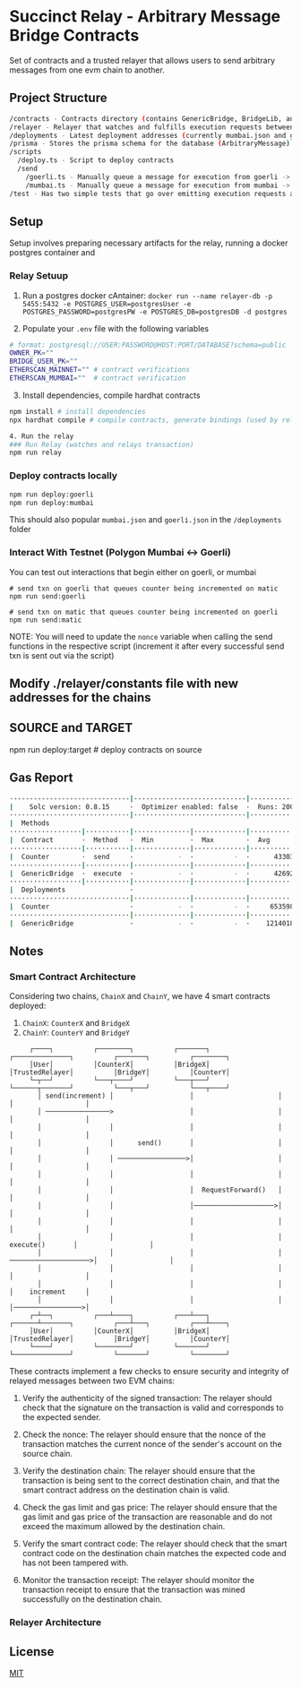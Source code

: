 # Succinct Relay - Arbitrary Message Bridge Contracts

Set of contracts and a trusted relayer that allows users to send arbitrary messages from one evm chain to another. 


## Project Structure

```bash
/contracts - Contracts directory (contains GenericBridge, BridgeLib, and Counter)
/relayer - Relayer that watches and fulfills execution requests between two chains
/deployments - Latest deployment addresses (currently mumbai.json and goerli.json)
/prisma - Stores the prisma schema for the database (ArbitraryMessage)
/scripts
  /deploy.ts - Script to deploy contracts
  /send
    /goerli.ts - Manually queue a message for execution from goerli -> mumbai
    /mumbai.ts - Manually queue a message for execution from mumbai -> goerli
/test - Has two simple tests that go over emitting execution requests and executing them
```
## Setup

Setup involves preparing necessary artifacts for the relay, running a docker postgres container and 

### Relay Setuup

1. Run a postgres docker cAntainer: 
`docker run --name relayer-db -p 5455:5432 -e POSTGRES_USER=postgresUser -e POSTGRES_PASSWORD=postgresPW -e POSTGRES_DB=postgresDB -d postgres`

2. Populate your `.env` file with the following variables

```bash
# format: postgresql://USER:PASSWORD@HOST:PORT/DATABASE?schema=public
OWNER_PK=""
BRIDGE_USER_PK=""
ETHERSCAN_MAINNET="" # contract verifications
ETHERSCAN_MUMBAI=""  # contract verification
```

3. Install dependencies, compile hardhat contracts
```bash
npm install # install dependencies
npx hardhat compile # compile contracts, generate bindings (used by relay)

4. Run the relay
### Run Relay (watches and relays transaction)
npm run relay
```

### Deploy contracts locally

```bash
npm run deploy:goerli
npm run deploy:mumbai
```
This should also popular `mumbai.json` and `goerli.json` in the `/deployments` folder

### Interact With Testnet (Polygon Mumbai <-> Goerli)

You can test out interactions that begin either on goerli, or mumbai
```
# send txn on goerli that queues counter being incremented on matic
npm run send:goerli 

# send txn on matic that queues counter being incremented on goerli
npm run send:matic 
```

NOTE: You will need to update the `nonce` variable when calling the send functions in the respective script (increment it after every successful send txn is sent out via the script)

## Modify ./relayer/constants file with new addresses for the chains
## SOURCE and TARGET

npm run deploy:target # deploy contracts on source
## Gas Report

```bash
·-----------------------------|----------------------------|-------------|-----------------------------·
|    Solc version: 0.8.15     ·  Optimizer enabled: false  ·  Runs: 200  ·  Block limit: 30000000 gas  │
······························|····························|·············|······························
|  Methods                                                                                             │
··················|···········|··············|·············|·············|···············|··············
|  Contract       ·  Method   ·  Min         ·  Max        ·  Avg        ·  # calls      ·  usd (avg)  │
··················|···········|··············|·············|·············|···············|··············
|  Counter        ·  send     ·           -  ·          -  ·      43303  ·            2  ·          -  │
··················|···········|··············|·············|·············|···············|··············
|  GenericBridge  ·  execute  ·           -  ·          -  ·      42692  ·            2  ·          -  │
··················|···········|··············|·············|·············|···············|··············
|  Deployments                ·                                          ·  % of limit   ·             │
······························|··············|·············|·············|···············|··············
|  Counter                    ·           -  ·          -  ·     653598  ·        2.2 %  ·          -  │
······························|··············|·············|·············|···············|··············
|  GenericBridge              ·           -  ·          -  ·    1214018  ·          4 %  ·          -  │

```

## Notes

### Smart Contract Architecture

Considering two chains, `ChainX` and `ChainY`, we have 4 smart contracts deployed:
1. `ChainX`: `CounterX` and `BridgeX`
1. `ChainY`: `CounterY` and `BridgeY`


```
     ┌────┐          ┌────────┐          ┌───────┐          ┌──────────────┐          ┌───────┐          ┌────────┐
     │User│          │CounterX│          │BridgeX│          │TrustedRelayer│          │BridgeY│          │CounterY│
     └─┬──┘          └───┬────┘          └───┬───┘          └──────┬───────┘          └───┬───┘          └───┬────┘
       │ send(increment) │                   │                     │                      │                  │     
       │ ────────────────>                   │                     │                      │                  │     
       │                 │                   │                     │                      │                  │     
       │                 │      send()       │                     │                      │                  │     
       │                 │ ─────────────────>│                     │                      │                  │     
       │                 │                   │                     │                      │                  │     
       │                 │                   │  RequestForward()   │                      │                  │     
       │                 │                   │────────────────────>│                      │                  │     
       │                 │                   │                     │                      │                  │     
       │                 │                   │                     │      execute()       │                  │     
       │                 │                   │                     │ ────────────────────>│                  │     
       │                 │                   │                     │                      │                  │     
       │                 │                   │                     │                      │    increment     │     
       │                 │                   │                     │                      │─────────────────>│     
     ┌─┴──┐          ┌───┴────┐          ┌───┴───┐          ┌──────┴───────┐          ┌───┴───┐          ┌───┴────┐
     │User│          │CounterX│          │BridgeX│          │TrustedRelayer│          │BridgeY│          │CounterY│
     └────┘          └────────┘          └───────┘          └──────────────┘          └───────┘          └────────┘
```

These contracts implement a few checks to ensure security and integrity of relayed messages between two EVM chains:

1. Verify the authenticity of the signed transaction: The relayer should check that the signature on the transaction is valid and corresponds to the expected sender.

2. Check the nonce: The relayer should ensure that the nonce of the transaction matches the current nonce of the sender's account on the source chain.

3. Verify the destination chain: The relayer should ensure that the transaction is being sent to the correct destination chain, and that the smart contract address on the destination chain is valid.

4. Check the gas limit and gas price: The relayer should ensure that the gas limit and gas price of the transaction are reasonable and do not exceed the maximum allowed by the destination chain.

5. Verify the smart contract code: The relayer should check that the smart contract code on the destination chain matches the expected code and has not been tampered with.

6. Monitor the transaction receipt: The relayer should monitor the transaction receipt to ensure that the transaction was mined successfully on the destination chain.

### Relayer Architecture

## License

[MIT](https://choosealicense.com/licenses/mit/)
